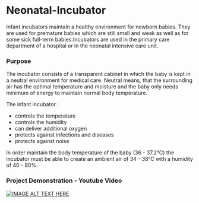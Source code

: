 # Neonatal-Incubator

Infant incubators maintain a healthy environment for newborn babies. They are used for premature babies which are still small and weak as well as for some sick full-term babies.Incubators are used in the primary care department of a hospital or in the neonatal intensive care unit. 

### Purpose 

The incubator consists of a transparent cabinet in which the baby is kept in a neutral environment for medical care. Neutral means, that the surrounding air has the optimal temperature and moisture and the baby only needs minimum of energy to maintain normal body temperature. 

The infant incubator :
  * controls the temperature 
  * controls the humidity 
  * can deliver additional oxygen 
  * protects against infections and diseases
  * protects against noise 
  
In order maintain the body temperature of the baby (36 - 37.2°C) the incubator must be able to create an ambient air of 34 - 38°C with a humidity of 40 - 80%.

### Project Demonstration - Youtube Video 

[![IMAGE ALT TEXT HERE](http://img.youtube.com/vi/0eqcL8vToQM/0.jpg)](http://www.youtube.com/watch?v=0eqcL8vToQM)
